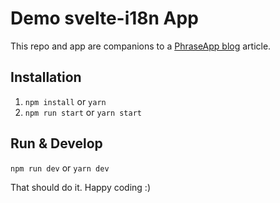 # Demo svelte-i18n App
This repo and app are companions to a [PhraseApp blog](https://phrase.com/blog) article.

## Installation
1. `npm install` or `yarn`
1. `npm run start` or `yarn start`

## Run & Develop
`npm run dev` or `yarn dev`

That should do it. Happy coding :)
